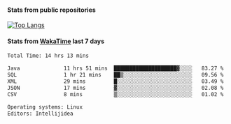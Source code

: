 #### Stats from public repositories

[![Top Langs](https://github-readme-stats.vercel.app/api/top-langs/?username=hyoghurt&layout=compact&exclude_repo=multiserver,docker_compose&langs_count=6)](https://github.com/anuraghazra/github-readme-stats)

#### Stats from [WakaTime](https://wakatime.com/@hyoghurt) last 7 days
<!--START_SECTION:waka-->

```txt
Total Time: 14 hrs 13 mins

Java              11 hrs 51 mins  ████████████████████▓░░░░   83.27 %
SQL               1 hr 21 mins    ██▒░░░░░░░░░░░░░░░░░░░░░░   09.56 %
XML               29 mins         █░░░░░░░░░░░░░░░░░░░░░░░░   03.49 %
JSON              17 mins         ▓░░░░░░░░░░░░░░░░░░░░░░░░   02.08 %
CSV               8 mins          ▒░░░░░░░░░░░░░░░░░░░░░░░░   01.02 %

Operating systems: Linux
Editors: Intellijidea
```

<!--END_SECTION:waka-->
